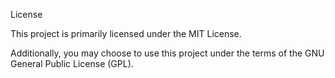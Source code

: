 License

This project is primarily licensed under the MIT License.

Additionally, you may choose to use this project under the terms of the GNU General Public License (GPL).
